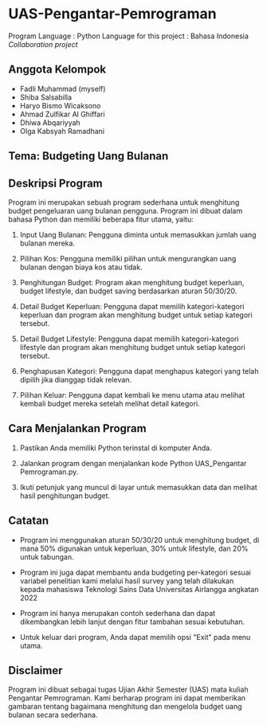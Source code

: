 # UAS-Pengantar-Pemrograman
Program Language : Python
Language for this project : Bahasa Indonesia
*Collaboration project*

## Anggota Kelompok
- Fadli Muhammad (myself)
- Shiba Salsabilla
- Haryo Bismo Wicaksono
- Ahmad Zulfikar Al Ghiffari
- Dhiwa Abqariyyah
- Olga Kabsyah Ramadhani

## Tema: Budgeting Uang Bulanan

## Deskripsi Program
Program ini merupakan sebuah program sederhana untuk menghitung budget pengeluaran uang bulanan pengguna. Program ini dibuat dalam bahasa Python dan memiliki beberapa fitur utama, yaitu:

1. Input Uang Bulanan: Pengguna diminta untuk memasukkan jumlah uang bulanan mereka.

2. Pilihan Kos: Pengguna memiliki pilihan untuk mengurangkan uang bulanan dengan biaya kos atau tidak.

3. Penghitungan Budget: Program akan menghitung budget keperluan, budget lifestyle, dan budget saving berdasarkan aturan 50/30/20.

4. Detail Budget Keperluan: Pengguna dapat memilih kategori-kategori keperluan dan program akan menghitung budget untuk setiap kategori tersebut.

5. Detail Budget Lifestyle: Pengguna dapat memilih kategori-kategori lifestyle dan program akan menghitung budget untuk setiap kategori tersebut.

6. Penghapusan Kategori: Pengguna dapat menghapus kategori yang telah dipilih jika dianggap tidak relevan.

7. Pilihan Keluar: Pengguna dapat kembali ke menu utama atau melihat kembali budget mereka setelah melihat detail kategori.

## Cara Menjalankan Program
1. Pastikan Anda memiliki Python terinstal di komputer Anda.

2. Jalankan program dengan menjalankan kode Python UAS_Pengantar Pemrograman.py.

3. Ikuti petunjuk yang muncul di layar untuk memasukkan data dan melihat hasil penghitungan budget.

## Catatan
- Program ini menggunakan aturan 50/30/20 untuk menghitung budget, di mana 50% digunakan untuk keperluan, 30% untuk lifestyle, dan 20% untuk tabungan.

- Program ini juga dapat membantu anda budgeting per-kategori sesuai variabel penelitian kami melalui hasil survey yang telah dilakukan kepada mahasiswa Teknologi Sains Data Universitas Airlangga angkatan 2022

- Program ini hanya merupakan contoh sederhana dan dapat dikembangkan lebih lanjut dengan fitur tambahan sesuai kebutuhan.

- Untuk keluar dari program, Anda dapat memilih opsi "Exit" pada menu utama.

## Disclaimer
Program ini dibuat sebagai tugas Ujian Akhir Semester (UAS) mata kuliah Pengantar Pemrograman. Kami berharap program ini dapat memberikan gambaran tentang bagaimana menghitung dan mengelola budget uang bulanan secara sederhana.
